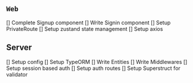 ## `Web`

[] Complete Signup component
[] Write Signin component
[] Setup PrivateRoute
[] Setup zustand state management
[] Setup axios

## Server

[] Setup config
[] Setup TypeORM
[] Write Entities
[] Write Middlewares
[] Setup session based auth
[] Setup auth routes
[] Setup Superstruct for validator
